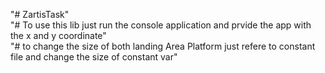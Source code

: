 "# ZartisTask" <br/>
"# To use this lib just run the console application and prvide the app with the x and y coordinate"<br/>
"# to change the size of both landing Area Platform just refere to constant file and change the size of constant var"

